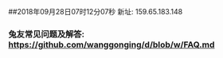##2018年09月28日07时12分07秒 新址: 159.65.183.148
### 兔友常见问题及解答: https://github.com/wanggonging/d/blob/w/FAQ.md
